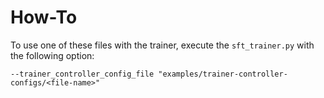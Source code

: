 # How-To
To use one of these files with the trainer, execute the `sft_trainer.py` with the following option: 
```
--trainer_controller_config_file "examples/trainer-controller-configs/<file-name>"
```
